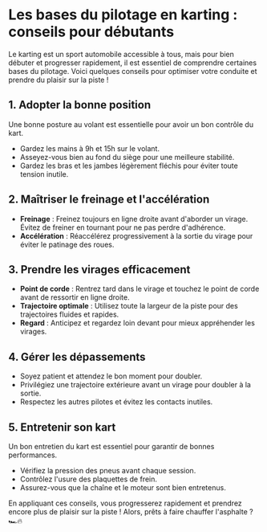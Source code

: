 # Les bases du pilotage en karting : conseils pour débutants

Le karting est un sport automobile accessible à tous, mais pour bien débuter et progresser rapidement, il est essentiel de comprendre certaines bases du pilotage. Voici quelques conseils pour optimiser votre conduite et prendre du plaisir sur la piste !

## 1. Adopter la bonne position

Une bonne posture au volant est essentielle pour avoir un bon contrôle du kart.

- Gardez les mains à 9h et 15h sur le volant.
- Asseyez-vous bien au fond du siège pour une meilleure stabilité.
- Gardez les bras et les jambes légèrement fléchis pour éviter toute tension inutile.

## 2. Maîtriser le freinage et l'accélération

- **Freinage** : Freinez toujours en ligne droite avant d'aborder un virage. Évitez de freiner en tournant pour ne pas perdre d'adhérence.
- **Accélération** : Réaccélérez progressivement à la sortie du virage pour éviter le patinage des roues.

## 3. Prendre les virages efficacement

- **Point de corde** : Rentrez tard dans le virage et touchez le point de corde avant de ressortir en ligne droite.
- **Trajectoire optimale** : Utilisez toute la largeur de la piste pour des trajectoires fluides et rapides.
- **Regard** : Anticipez et regardez loin devant pour mieux appréhender les virages.

## 4. Gérer les dépassements

- Soyez patient et attendez le bon moment pour doubler.
- Privilégiez une trajectoire extérieure avant un virage pour doubler à la sortie.
- Respectez les autres pilotes et évitez les contacts inutiles.

## 5. Entretenir son kart

Un bon entretien du kart est essentiel pour garantir de bonnes performances.

- Vérifiez la pression des pneus avant chaque session.
- Contrôlez l'usure des plaquettes de frein.
- Assurez-vous que la chaîne et le moteur sont bien entretenus.

En appliquant ces conseils, vous progresserez rapidement et prendrez encore plus de plaisir sur la piste ! Alors, prêts à faire chauffer l'asphalte ? 🏎️🔥
